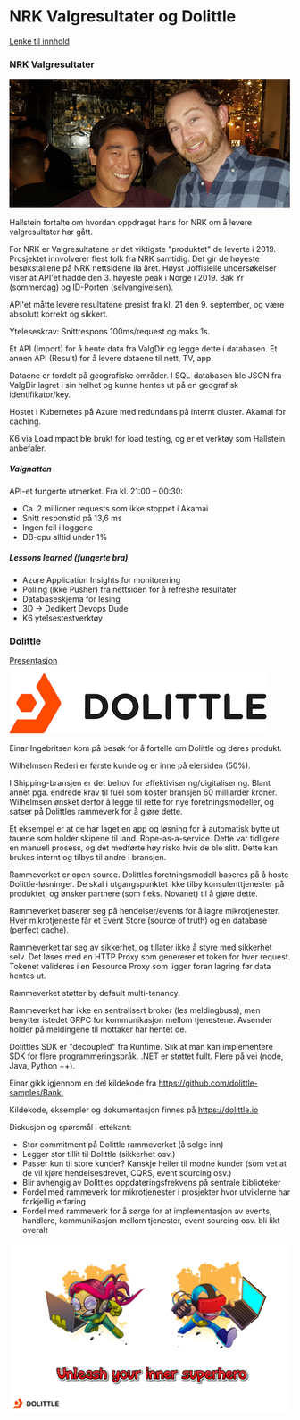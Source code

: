 # NRK Valgresultater og Dolittle

[Lenke til innhold](https://github.com/novanet/fagkvelder/tree/master/20191128/content)

### NRK Valgresultater

![Fredrik og Hallstein](https://github.com/novanet/fagkvelder/blob/master/20191128/content/solvang.png)

Hallstein fortalte om hvordan oppdraget hans for NRK om å levere valgresultater har gått.

For NRK er Valgresultatene er det viktigste "produktet" de leverte i 2019. Prosjektet innvolverer flest folk fra NRK samtidig. Det gir de høyeste besøkstallene på NRK nettsidene ila året. Høyst uoffisielle undersøkelser viser at API'et hadde den 3. høyeste peak i Norge i 2019. Bak Yr (sommerdag) og ID-Porten (selvangivelsen).

API'et måtte levere resultatene presist fra kl. 21 den 9. september, og være absolutt korrekt og sikkert.

Yteleseskrav: Snittrespons 100ms/request og maks 1s.

Et API (Import) for å hente data fra ValgDir og legge dette i databasen. Et annen API (Result) for å levere dataene til nett, TV, app.

Dataene er fordelt på geografiske områder. I SQL-databasen ble JSON fra ValgDir lagret i sin helhet og kunne hentes ut på en geografisk identifikator/key.

Hostet i Kubernetes på Azure med redundans på internt cluster. Akamai for caching.

K6 via LoadImpact ble brukt for load testing, og er et verktøy som Hallstein anbefaler.

##### Valgnatten

API-et fungerte utmerket. Fra kl. 21:00 – 00:30:

- Ca. 2 millioner requests som ikke stoppet i Akamai
- Snitt responstid på 13,6 ms
- Ingen feil i loggene
- DB-cpu alltid under 1%

##### Lessons learned (fungerte bra)

- Azure Application Insights for monitorering
- Polling (ikke Pusher) fra nettsiden for å refreshe resultater
- Databaseskjema for lesing
- 3D -> Dedikert Devops Dude
- K6 ytelsestestverktøy

### Dolittle

[Presentasjon](https://github.com/novanet/fagkvelder/tree/master/20191128/content/Dolittle.pdf)

![Dolittle](https://github.com/novanet/fagkvelder/blob/master/20191128/content/dolittle.png)

Einar Ingebritsen kom på besøk for å fortelle om Dolittle og deres produkt.

Wilhelmsen Rederi er første kunde og er inne på eiersiden (50%).

I Shipping-bransjen er det behov for effektivisering/digitalisering. Blant annet pga. endrede krav til fuel som koster bransjen 60 milliarder kroner. Wilhelmsen ønsket derfor å legge til rette for nye foretningsmodeller, og satser på Dolittles rammeverk for å gjøre dette.

Et eksempel er at de har laget en app og løsning for å automatisk bytte ut tauene som holder skipene til land. Rope-as-a-service. Dette var tidligere en manuell prosess, og det medførte høy risko hvis de ble slitt. Dette kan brukes internt og tilbys til andre i bransjen.

Rammeverket er open source. Dolittles foretningsmodell baseres på å hoste Dolittle-løsninger. De skal i utgangspunktet ikke tilby konsulenttjenester på produktet, og ønsker partnere (som f.eks. Novanet) til å gjøre dette.

Rammeverket baserer seg på hendelser/events for å lagre mikrotjenester. Hver mikrotjeneste får et Event Store (source of truth) og en database (perfect cache).

Rammeverket tar seg av sikkerhet, og tillater ikke å styre med sikkerhet selv. Det løses med en HTTP Proxy som genererer et token for hver request. Tokenet valideres i en Resource Proxy som ligger foran lagring før data hentes ut.

Rammeverket støtter by default multi-tenancy.

Rammeverket har ikke en sentralisert broker (les meldingbuss), men benytter istedet GRPC for kommunikasjon mellom tjenestene. Avsender holder på meldingene til mottaker har hentet de.

Dolittles SDK er "decoupled" fra Runtime. Slik at man kan implementere SDK for flere programmeringspråk. .NET er støttet fullt. Flere på vei (node, Java, Python ++).

Einar gikk igjennom en del kildekode fra <https://github.com/dolittle-samples/Bank.>

Kildekode, eksempler og dokumentasjon finnes på <https://dolittle.io>

Diskusjon og spørsmål i ettekant:

- Stor commitment på Dolittle rammeverket (å selge inn)
- Legger stor tillit til Dolittle (sikkerhet osv.)
- Passer kun til store kunder? Kanskje heller til modne kunder (som vet at de vil kjøre hendelsesdrevet, CQRS, event sourcing osv.)
- Blir avhengig av Dolittles oppdateringsfrekvens på sentrale biblioteker
- Fordel med rammeverk for mikrotjenester i prosjekter hvor utviklerne har forkjellig erfaring
- Fordel med rammeverk for å sørge for at implementasjon av events, handlere, kommunikasjon mellom tjenester, event sourcing osv. bli likt overalt

![Unleash Dolittle](https://github.com/novanet/fagkvelder/blob/master/20191128/content/unleash-dolittle.png)
